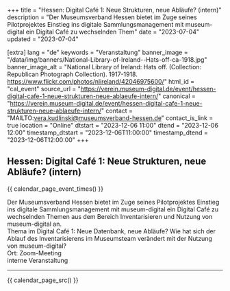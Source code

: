 +++
title = "Hessen: Digital Café 1: Neue Strukturen, neue Abläufe? (intern)"
description = "Der Museumsverband Hessen bietet im Zuge seines Pilotprojektes Einstieg ins digitale Sammlungsmanagement mit museum-digital ein Digital Café zu wechselnden Them"
date = "2023-07-04"
updated = "2023-07-04"

[extra]
lang = "de"
keywords = "Veranstaltung"
banner_image = "/data/img/banners/National-Library-of-Ireland--Hats-off-ca-1918.jpg"
banner_image_alt = "National Library of Ireland:  Hats off. (Collection: Republican Photograph Collection). 1917-1918. https://www.flickr.com/photos/nlireland/42046975600/"
html_id = "cal_event"
source_url = "https://verein.museum-digital.de/event/hessen-digital-cafe-1-neue-strukturen-neue-ablaeufe-intern/"
canonical = "https://verein.museum-digital.de/event/hessen-digital-cafe-1-neue-strukturen-neue-ablaeufe-intern/"
contact = "MAILTO:vera.kudlinski@museumsverband-hessen.de"
contact_is_link = true
location = "Online"
dtstart = "2023-12-06 11:00"
dtend = "2023-12-06 12:00"
timestamp_dtstart = "2023-12-06T11:00:00"
timestamp_dtend = "2023-12-06T12:00:00"
+++

## Hessen: Digital Café 1: Neue Strukturen, neue Abläufe? (intern)

{{ calendar_page_event_times() }}

Der Museumsverband Hessen bietet im Zuge seines Pilotprojektes Einstieg ins digitale Sammlungsmanagement mit museum-digital ein Digital Café zu wechselnden Themen aus dem Bereich Inventarisieren und Nutzung von museum-digital an. <br />
Thema im Digital Café 1: Neue Datenbank, neue Abläufe? Wie hat sich der Ablauf des Inventarisierens im Museumsteam verändert mit der Nutzung von museum-digital? <br />
Ort: Zoom-Meeting<br />
interne Veranstaltung <br />


----

{{ calendar_page_src() }}